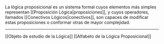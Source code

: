 La lógica proposicional es un sistema formal cuyos elementos más simples representan [[Proposición Lógica|proposiciones]], y cuyos operadores, llamados [[Conectivos Lógicos|conectivos]], son capaces de modificar estas proposiciones o conformar otras de mayor complejidad.
***
[[Objeto de estudio de la Lógica]]
[[Alfabeto de la Lógica Proposicional]]